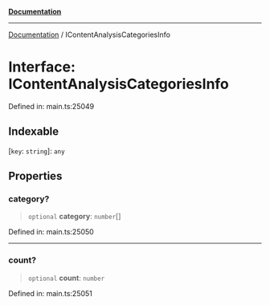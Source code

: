[**Documentation**](../README.md)

***

[Documentation](../README.md) / IContentAnalysisCategoriesInfo

# Interface: IContentAnalysisCategoriesInfo

Defined in: main.ts:25049

## Indexable

\[`key`: `string`\]: `any`

## Properties

### category?

> `optional` **category**: `number`[]

Defined in: main.ts:25050

***

### count?

> `optional` **count**: `number`

Defined in: main.ts:25051
